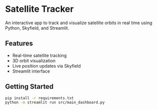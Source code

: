 # Satellite Tracker

An interactive app to track and visualize satellite orbits in real time using Python, Skyfield, and Streamlit.

## Features

- Real-time satellite tracking
- 3D orbit visualization
- Live position updates via Skyfield
- Streamlit interface

## Getting Started

```bash
pip install -r requirements.txt
python -m streamlit run src/main_dashboard.py 
